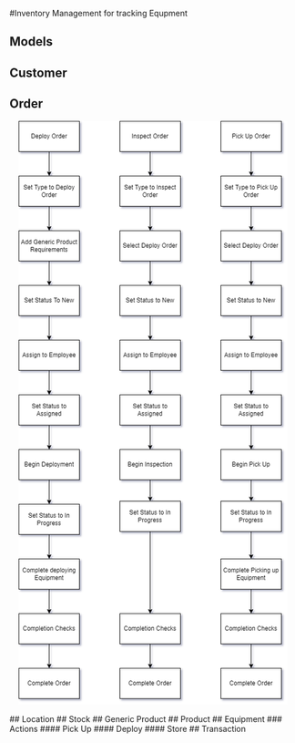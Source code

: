 #Inventory Management for tracking Equpment

## Models

## Customer
## Order
<p align="center">
<img src="images/Order%20Process.png"/>
</p>
## Location
## Stock
## Generic Product
## Product
## Equipment
### Actions
#### Pick Up
#### Deploy
#### Store
## Transaction

